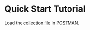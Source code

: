# Quick Start Tutorial

Load the [collection file](Acrolinx-API.postman_collection) in [POSTMAN](https://www.getpostman.com/).
